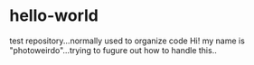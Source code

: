 # hello-world
test repository...normally used to organize code
Hi! my name is "photoweirdo"...trying to fugure out how to handle this..
